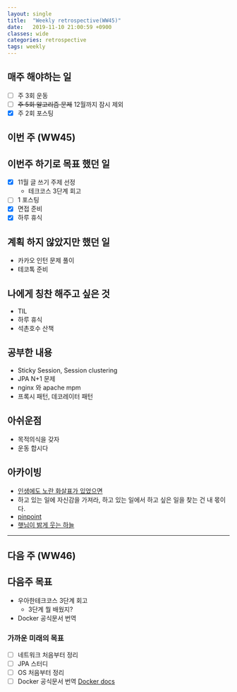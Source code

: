 ```yaml
---
layout: single
title:  "Weekly retrospective(WW45)"
date:   2019-11-10 21:00:59 +0900
classes: wide
categories: retrospective
tags: weekly
---
```


## 매주 해야하는 일

- [ ] 주 3회 운동
- [ ] ~~주 5회 알고리즘 문제~~ 12월까지 잠시 제외
- [x] 주 2회 포스팅

## 이번 주 (WW45)

## 이번주 하기로 목표 했던 일

- [x] 11월 글 쓰기 주제 선정
  - 테크코스 3단계 회고
- [ ] 1 포스팅
- [x] 면접 준비
- [x] 하루 휴식

## 계획 하지 않았지만 했던 일

- 카카오 인턴 문제 풀이
- 테코톡 준비

## 나에게 칭찬 해주고 싶은 것

- TIL
- 하루 휴식
- 석촌호수 산책

## 공부한 내용

- Sticky Session, Session clustering
- JPA N+1 문제
- nginx 와 apache mpm
- 프록시 패턴, 데코레이터 패턴

## 아쉬운점

- 목적의식을 갖자
- 운동 합시다

## 아카이빙

- [인생에도 노란 화살표가 있었으면](https://brunch.co.kr/@dearlilia/5)
- 하고 있는 일에 자신감을 가져라, 하고 있는 일에서 하고 싶은 일을 찾는 건 내 몫이다.
- [pinpoint](https://naver.github.io/pinpoint/index.html)
- [햇님이 밝게 웃는 하늘](https://brunch.co.kr/@kozzangnim/376)

---

## 다음 주 (WW46)

## 다음주 목표

- 우아한테크코스 3단계 회고
  - 3단계 뭘 배웠지?
- Docker 공식문서 번역

### 가까운 미래의 목표

- [ ] 네트워크 처음부터 정리
- [ ] JPA 스터디
- [ ] OS 처음부터 정리
- [ ] Docker 공식문서 번역 [Docker docs](https://docs.docker.com/)
